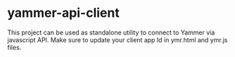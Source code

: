 yammer-api-client
=================

This project can be used as standalone utility to connect to Yammer via  javascript API.
Make sure to update your client app Id in ymr.html and ymr.js files. 